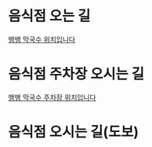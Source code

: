 # 음식점 오는 길
<a href = "https://map.naver.com/p/entry/place/33964233?lng=127.0327984&lat=37.4897257&placePath=%2F&entry=plt&searchType=place&c=15.00,0,0,0,dh">뱅뱅 막국수 위치입니다</a>

# 음식점 주차장 오시는 길
<a href = "https://map.naver.com/p/search/%EC%A3%BC%EC%B0%A8%EC%9E%A5/place/143420109?c=17.84,0,0,0,dh">뱅뱅 막국수 주차장 위치입니다 </a>

# 음식점 오시는 길(도보)
<a href ="https://map.naver.com/p/directions/14141361.1068021,4506864.5354792,%EC%96%91%EC%9E%AC%EC%97%AD%203%ED%98%B8%EC%84%A0,342,SUBWAY_STATION/14141226.4319325,4507589.852325,%EB%B1%85%EB%B1%85%EB%A7%89%EA%B5%AD%EC%88%98,33964233,PLACE_POI/-/walk?c=16.00,0,0,0,dh"></a>